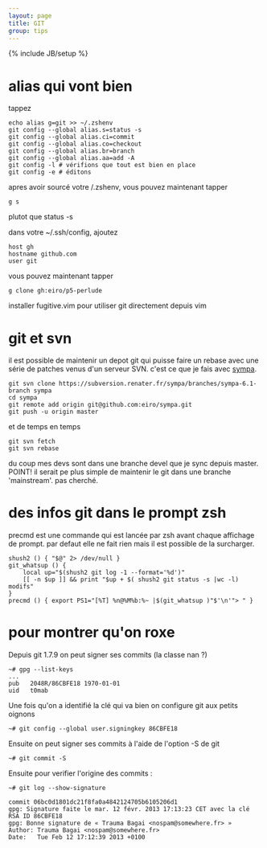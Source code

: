```yaml
---
layout: page
title: GIT
group: tips
---
```

{% include JB/setup %}

# alias qui vont bien

tappez

    echo alias g=git >> ~/.zshenv
    git config --global alias.s=status -s
    git config --global alias.ci=commit
    git config --global alias.co=checkout
    git config --global alias.br=branch
    git config --global alias.aa=add -A
    git config -l # vérifions que tout est bien en place
    git config -e # éditons

apres avoir sourcé votre /.zshenv, vous pouvez maintenant tapper

    g s

plutot que status -s

dans votre ~/.ssh/config, ajoutez

    host gh
    hostname github.com
    user git

vous pouvez maintenant tapper

    g clone gh:eiro/p5-perlude


installer fugitive.vim pour utiliser git directement depuis vim

# git et svn

il est possible de maintenir un depot git qui puisse faire un rebase avec une
série de patches venus d'un serveur SVN. c'est ce que je fais avec [sympa](http://sympa.org).

    git svn clone https://subversion.renater.fr/sympa/branches/sympa-6.1-branch sympa
    cd sympa
    git remote add origin git@github.com:eiro/sympa.git
    git push -u origin master

et de temps en temps

    git svn fetch
    git svn rebase

du coup mes devs sont dans une branche devel que je sync depuis master. POINT!
il serait pe plus simple de maintenir le git dans une branche 'mainstream'. pas
cherché.

# des infos git dans le prompt zsh

precmd est une commande qui est lancée par zsh avant chaque affichage de
prompt. par defaut elle ne fait rien mais il est possible de la surcharger.

    shush2 () { "$@" 2> /dev/null }
    git_whatsup () {
        local up="$(shush2 git log -1 --format='%d')"
        [[ -n $up ]] && print "$up + $( shush2 git status -s |wc -l) modifs"
    }
    precmd () { export PS1="[%T] %n@%M%b:%~ |$(git_whatsup )"$'\n'"> " }

# pour montrer qu'on roxe

Depuis git 1.7.9 on peut signer ses commits (la classe nan ?)

    ~# gpg --list-keys
    ...
    pub   2048R/86CBFE18 1970-01-01
    uid   t0mab

Une fois qu'on a identifié la clé qui va bien on configure git aux petits oignons

    ~# git config --global user.signingkey 86CBFE18

Ensuite on peut signer ses commits à l'aide de l'option -S de git

    ~# git commit -S

Ensuite pour verifier l'origine des commits :

    ~# git log --show-signature

    commit 06bc0d1801dc21f8fa0a4842124705b6105206d1
    gpg: Signature faite le mar. 12 févr. 2013 17:13:23 CET avec la clé RSA ID 86CBFE18
    gpg: Bonne signature de « Trauma Bagai <nospam@somewhere.fr> »
    Author: Trauma Bagai <nospam@somewhere.fr>
    Date:   Tue Feb 12 17:12:39 2013 +0100
